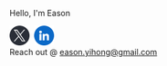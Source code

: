 Hello, I'm Eason

[<img height="35" src="./readme-doc/x.png">](https://x.com/eesuhn)&nbsp;
[<img height="35" src="./readme-doc/linkedin.png">](https://www.linkedin.com/in/eason-lim/)
<br> Reach out @ [eason.yihong@gmail.com](mailto:eason.yihong@gmail.com)

